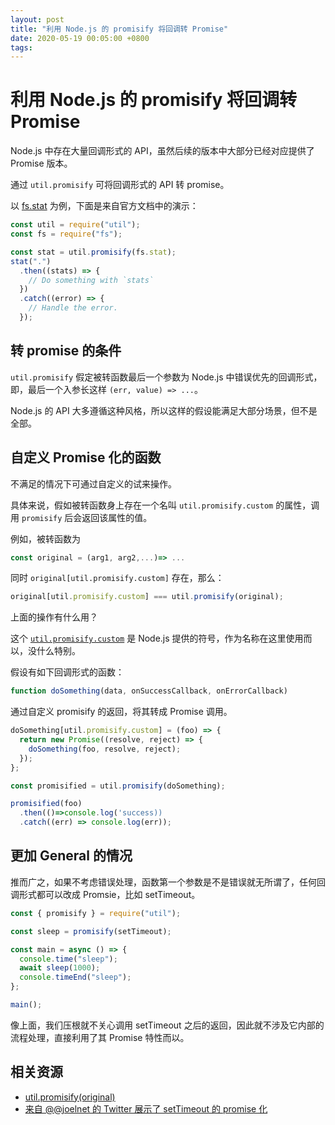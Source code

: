 ```yaml
---
layout: post
title: "利用 Node.js 的 promisify 将回调转 Promise"
date: 2020-05-19 00:05:00 +0800
tags: 
---
```

    
# 利用 Node.js 的 promisify 将回调转 Promise

Node.js 中存在大量回调形式的 API，虽然后续的版本中大部分已经对应提供了 Promise 版本。

通过 `util.promisify` 可将回调形式的 API 转 promise。

以 [fs.stat](https://nodejs.org/api/fs.html#fs_fs_stat_path_options_callback) 为例，下面是来自官方文档中的演示：

```js
const util = require("util");
const fs = require("fs");

const stat = util.promisify(fs.stat);
stat(".")
  .then((stats) => {
    // Do something with `stats`
  })
  .catch((error) => {
    // Handle the error.
  });
```

## 转 promise 的条件

`util.promisify` 假定被转函数最后一个参数为 Node.js 中错误优先的回调形式，即，最后一个入参长这样 `(err, value) => ...`。

Node.js 的 API 大多遵循这种风格，所以这样的假设能满足大部分场景，但不是全部。

## 自定义 Promise 化的函数

不满足的情况下可通过自定义的试来操作。

具体来说，假如被转函数身上存在一个名叫 `util.promisify.custom` 的属性，调用 `promisify` 后会返回该属性的值。

例如，被转函数为

```js
const original = (arg1, arg2,...)=> ...
```

同时 `original[util.promisify.custom]` 存在，那么：

```js
original[util.promisify.custom] === util.promisify(original);
```

上面的操作有什么用？

这个 [`util.promisify.custom`](https://nodejs.org/dist/latest-v8.x/docs/api/util.html#util_util_promisify_custom) 是 Node.js 提供的符号，作为名称在这里使用而以，没什么特别。

假设有如下回调形式的函数：

```js
function doSomething(data, onSuccessCallback, onErrorCallback)
```

通过自定义 promisify 的返回，将其转成 Promise 调用。

```js
doSomething[util.promisify.custom] = (foo) => {
  return new Promise((resolve, reject) => {
    doSomething(foo, resolve, reject);
  });
};

const promisified = util.promisify(doSomething);

promisified(foo)
  .then(()=>console.log('success))
  .catch((err) => console.log(err));
```

## 更加 General 的情况

推而广之，如果不考虑错误处理，函数第一个参数是不是错误就无所谓了，任何回调形式都可以改成 Promsie，比如 setTimeout。

```js
const { promisify } = require("util");

const sleep = promisify(setTimeout);

const main = async () => {
  console.time("sleep");
  await sleep(1000);
  console.timeEnd("sleep");
};

main();
```

像上面，我们压根就不关心调用 setTimeout 之后的返回，因此就不涉及它内部的流程处理，直接利用了其 Promise 特性而以。

## 相关资源

- [util.promisify(original)](https://nodejs.org/dist/latest-v8.x/docs/api/util.html#util_util_promisify_original)
- [来自 @@joelnet 的 Twitter 展示了 setTimeout 的 promise 化](https://twitter.com/joelnet/status/1262390142335148034?s=20)

    